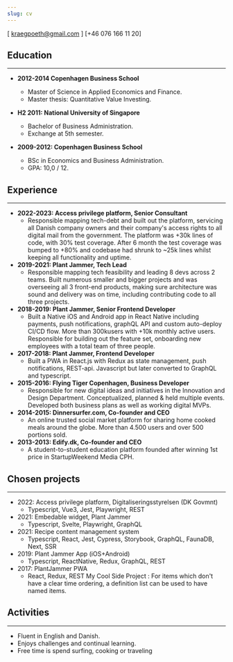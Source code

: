 ```yaml
---
slug: cv
---
```


[ kraegpoeth@gmail.com ] [+46 076 166 11 20]

## Education

---

- **2012-2014 Copenhagen Business School**

  - Master of Science in Applied Economics and Finance.
  - Master thesis: Quantitative Value Investing.

- **H2 2011: National University of Singapore**

  - Bachelor of Business Administration.
  - Exchange at 5th semester.

- **2009-2012: Copenhagen Business School**
  - BSc in Economics and Business Administration.
  - GPA: 10,0 / 12.

## Experience

---

- **2022-2023: Access privilege platform, Senior Consultant**
  - Responsible mapping tech-debt and built out the platform, servicing all Danish company owners and their company's access rights to all digital mail from the government. The platform was +30k lines of code, with 30% test coverage. After 6 month the test coverage was bumped to +80% and codebase had shrunk to ~25k lines whilst keeping all functionality and uptime.
- **2019-2021: Plant Jammer, Tech Lead**
  - Responsible mapping tech feasibility and leading 8 devs across 2 teams. Built numerous smaller and bigger projects and was overseeing all 3 front-end products, making sure architecture was sound and delivery was on time, including contributing code to all three projects.
- **2018-2019: Plant Jammer, Senior Frontend Developer**
  - Built a Native iOS and Android app in React Native including payments, push notifications, graphQL API and custom auto-deploy CI/CD flow. More than 300kusers with +10k monthly active users. Responsible for building out the feature set, onboarding new employees with a total team of three people.
- **2017-2018: Plant Jammer, Frontend Developer**
  - Built a PWA in React.js with Redux as state management, push notifications, REST-api. Javascript but later converted to GraphQL and typescript.
- **2015-2016: Flying Tiger Copenhagen, Business Developer**
  - Responsible for new digital ideas and initiatives in the Innovation and Design Department. Conceptualized, planned & held multiple events. Developed both business plans as well as working digital MVPs.
- **2014-2015: Dinnersurfer.com, Co-founder and CEO**
  - An online trusted social market platform for sharing home cooked meals around the globe. More than 4.500 users and over 500 portions sold.
- **2013-2013: Edify.dk, Co-founder and CEO**
  - A student-to-student education platform founded after winning 1st price in StartupWeekend Media CPH.

## Chosen projects

---

- 2022: Access privilege platform, Digitaliseringsstyrelsen (DK Govmnt)
  - Typescript, Vue3, Jest, Playwright, REST
- 2021: Embedable widget, Plant Jammer
  - Typescript, Svelte, Playwright, GraphQL
- 2021: Recipe content management system
  - Typescript, React, Jest, Cypress, Storybook, GraphQL, FaunaDB, Next, SSR
- 2019: Plant Jammer App (iOS+Android)
  - Typescript, ReactNative, Redux, GraphQL, REST
- 2017: PlantJammer PWA
  - React, Redux, REST
    My Cool Side Project
    : For items which don't have a clear time ordering, a definition
    list can be used to have named items.

## Activities

---

- Fluent in English and Danish.
- Enjoys challenges and continual learning.
- Free time is spend surfing, cooking or traveling
